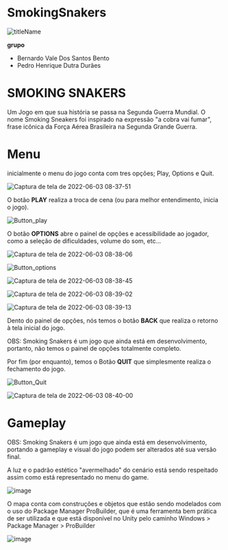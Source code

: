 # SmokingSnakers

![titleName](https://user-images.githubusercontent.com/102993693/170867513-6f25c192-07a6-4fa7-a1cf-51e5c29b4072.png)

**grupo**
- Bernardo Vale Dos Santos Bento
- Pedro Henrique Dutra Durães

# SMOKING SNAKERS

Um Jogo em que sua história se passa na Segunda Guerra Mundial. O nome Smoking Sneakers foi inspirado na expressão "a cobra vai fumar", frase icônica da Força Aérea Brasileira na Segunda Grande Guerra.

# Menu

inicialmente o menu do jogo conta com tres opções; Play, Options e Quit.

![Captura de tela de 2022-06-03 08-37-51](https://user-images.githubusercontent.com/102993693/171865320-ec32e882-a2d3-47e5-b761-79db8287a2b3.png)

O botão **PLAY** realiza a troca de cena (ou para melhor entendimento, inicia o jogo).

![Button_play](https://user-images.githubusercontent.com/102993693/170870302-cedf0dd0-f1a7-4ef1-9a07-e3696d3963ff.png)

O botão **OPTIONS** abre o painel de opções e acessibilidade ao jogador, como a seleção de dificuldades, volume do som, etc...

![Captura de tela de 2022-06-03 08-38-06](https://user-images.githubusercontent.com/102993693/171865506-4c95613a-1599-4fe6-8098-65cc4d1943f0.png)

![Button_options](https://user-images.githubusercontent.com/102993693/170870324-fe77b6dc-3ad4-40d3-acef-5d1602b42312.png)

![Captura de tela de 2022-06-03 08-38-45](https://user-images.githubusercontent.com/102993693/171865845-86f4375c-3281-41a0-a017-28c61ee8d1ee.png)

![Captura de tela de 2022-06-03 08-39-02](https://user-images.githubusercontent.com/102993693/171865870-b52a8f5f-99e0-40a3-bfc0-d0141f3345f3.png)

![Captura de tela de 2022-06-03 08-39-13](https://user-images.githubusercontent.com/102993693/171865882-3e787bf5-ea9c-4e9d-8e3f-9fb791bcb577.png)

Dento do painel de opções, nós temos o botão **BACK** que realiza o retorno à tela inicial do jogo.

OBS: Smoking Snakers é um jogo que ainda está em desenvolvimento, portanto, não temos o painel de opções totalmente completo.

Por fim (por enquanto), temos o Botão **QUIT** que simplesmente realiza o fechamento do jogo.

![Button_Quit](https://user-images.githubusercontent.com/102993693/170870338-2afc0747-0071-489f-b697-861d6f141fe7.png)

![Captura de tela de 2022-06-03 08-40-00](https://user-images.githubusercontent.com/102993693/171865973-3fe4696c-72b6-44bf-a8e8-2ceb388142a3.png)


# Gameplay

OBS: Smoking Snakers é um jogo que ainda está em desenvolvimento, portando a gameplay e visual do jogo podem ser alterados até sua versão final.

A luz e o padrão estético "avermelhado" do cenário está sendo respeitado assim como está representado no menu do game.

![image](https://user-images.githubusercontent.com/102993693/181546074-4901955a-8e3e-468b-bab1-35c5dec20621.png)

O mapa conta com construções e objetos que estão sendo modelados com o uso do Package Manager ProBuilder, que é uma ferramenta bem prática de ser utilizada e que está disponível no Unity pelo caminho Windows > Package Manager > ProBuilder

![image](https://user-images.githubusercontent.com/102993693/181550698-2f90c3dd-e0cc-4ebb-95c0-ef6a1f53819e.png)






